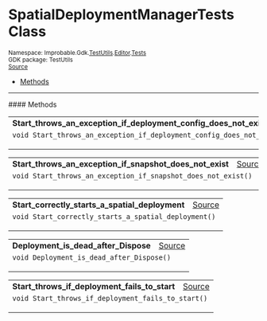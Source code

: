 
# SpatialDeploymentManagerTests Class
<sup>
Namespace: Improbable.Gdk.<a href="{{urlRoot}}/api/test-utils-index">TestUtils</a>.<a href="{{urlRoot}}/api/test-utils/editor-index">Editor</a>.<a href="{{urlRoot}}/api/test-utils/editor/tests-index">Tests</a><br/>
GDK package: TestUtils<br/>
<a href="https://www.github.com/spatialos/gdk-for-unity/blob/c62f1703b591ee684fba123ba0dc6c231eca5126/workers/unity/Packages/io.improbable.gdk.testutils/Editor/Tests/SpatialDeploymentManagerTests.cs/#L9">Source</a>
<style>
a code {
                    padding: 0em 0.25em!important;
}
code {
                    background-color: #ffffff!important;
}
</style>
</sup>
<nav id="pageToc" class="page-toc"><ul><li><a href="#methods">Methods</a>
</ul></nav>













</p>
<hr style="width:100%; border-top-color:#d8d8d8" />
#### Methods


</p>




<table width="100%">
    <tr>
        <td style="border-right:none"><a id="start-throws-an-exception-if-deployment-config-does-not-exist"></a><b>Start_throws_an_exception_if_deployment_config_does_not_exist</b></td>
        <td style="border-left:none; text-align:right"><a href="https://www.github.com/spatialos/gdk-for-unity/blob/c62f1703b591ee684fba123ba0dc6c231eca5126/workers/unity/Packages/io.improbable.gdk.testutils/Editor/Tests/SpatialDeploymentManagerTests.cs/#L12">Source</a></td>
    </tr>
    <tr>
        <td colspan="2">
<code>void Start_throws_an_exception_if_deployment_config_does_not_exist()</code></p>






</td>
    </tr>
</table>


<table width="100%">
    <tr>
        <td style="border-right:none"><a id="start-throws-an-exception-if-snapshot-does-not-exist"></a><b>Start_throws_an_exception_if_snapshot_does_not_exist</b></td>
        <td style="border-left:none; text-align:right"><a href="https://www.github.com/spatialos/gdk-for-unity/blob/c62f1703b591ee684fba123ba0dc6c231eca5126/workers/unity/Packages/io.improbable.gdk.testutils/Editor/Tests/SpatialDeploymentManagerTests.cs/#L20">Source</a></td>
    </tr>
    <tr>
        <td colspan="2">
<code>void Start_throws_an_exception_if_snapshot_does_not_exist()</code></p>






</td>
    </tr>
</table>


<table width="100%">
    <tr>
        <td style="border-right:none"><a id="start-correctly-starts-a-spatial-deployment"></a><b>Start_correctly_starts_a_spatial_deployment</b></td>
        <td style="border-left:none; text-align:right"><a href="https://www.github.com/spatialos/gdk-for-unity/blob/c62f1703b591ee684fba123ba0dc6c231eca5126/workers/unity/Packages/io.improbable.gdk.testutils/Editor/Tests/SpatialDeploymentManagerTests.cs/#L28">Source</a></td>
    </tr>
    <tr>
        <td colspan="2">
<code>void Start_correctly_starts_a_spatial_deployment()</code></p>






</td>
    </tr>
</table>


<table width="100%">
    <tr>
        <td style="border-right:none"><a id="deployment-is-dead-after-dispose"></a><b>Deployment_is_dead_after_Dispose</b></td>
        <td style="border-left:none; text-align:right"><a href="https://www.github.com/spatialos/gdk-for-unity/blob/c62f1703b591ee684fba123ba0dc6c231eca5126/workers/unity/Packages/io.improbable.gdk.testutils/Editor/Tests/SpatialDeploymentManagerTests.cs/#L38">Source</a></td>
    </tr>
    <tr>
        <td colspan="2">
<code>void Deployment_is_dead_after_Dispose()</code></p>






</td>
    </tr>
</table>


<table width="100%">
    <tr>
        <td style="border-right:none"><a id="start-throws-if-deployment-fails-to-start"></a><b>Start_throws_if_deployment_fails_to_start</b></td>
        <td style="border-left:none; text-align:right"><a href="https://www.github.com/spatialos/gdk-for-unity/blob/c62f1703b591ee684fba123ba0dc6c231eca5126/workers/unity/Packages/io.improbable.gdk.testutils/Editor/Tests/SpatialDeploymentManagerTests.cs/#L49">Source</a></td>
    </tr>
    <tr>
        <td colspan="2">
<code>void Start_throws_if_deployment_fails_to_start()</code></p>






</td>
    </tr>
</table>





